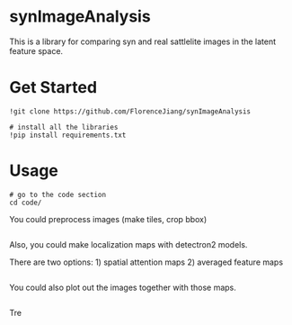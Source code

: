 # synImageAnalysis

This is a library for comparing syn and real sattlelite images in the latent feature space. 



# Get Started

```
!git clone https://github.com/FlorenceJiang/synImageAnalysis

# install all the libraries
!pip install requirements.txt
```



# Usage

```
# go to the code section
cd code/
```

You could preprocess images (make tiles, crop bbox)

```

```

Also, you could make localization maps with detectron2 models.

There are two options: 1) spatial attention maps 2) averaged feature maps

```

```

You could also plot out the images together with those maps.

```

```

Tre

